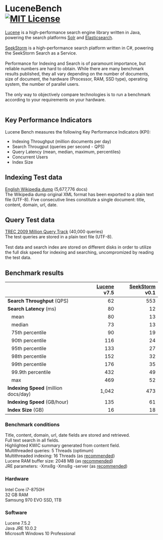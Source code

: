 LuceneBench<br>
[![MIT License](https://img.shields.io/github/license/wolfgarbe/lucenebench.svg)](https://github.com/wolfgarbe/LuceneBench/blob/master/LICENSE)
========
[Lucene](http://lucene.apache.org/core/) is a high-performance search engine library written in Java, powering the search platforms  [Solr](http://lucene.apache.org/solr/) and [Elasticsearch](https://www.elastic.co/de/products/elasticsearch).
<br><br>
[SeekStorm](https://seekstorm.com) is a high-performance search platform written in C#, powering the SeekStorm Search as a Service.
<br><br>
Performance for Indexing and Search is of paramount importance, but reliable numbers are hard to obtain. 
While there are many benchmark results published, they all vary depending on the number of documents, size of document, the hardware (Processor, RAM, SSD type), operating system, the number of parallel users. 
<br><br>
The only way to objectively compare technologies is to run a benchmark according to your requirements on your hardware.
<br><br>
## Key Performance Indicators
Lucene Bench measures the following Key Performance Indicators (KPI):
<br>
* Indexing Throughput (million documents per day)
* Search Througput (queries per second - QPS)
* Query Latency (mean, median, maximum, percentiles)
* Concurrent Users
* Index Size

## Indexing Test data
[English Wikipedia dump](https://dumps.wikimedia.org/enwiki/latest/enwiki-latest-pages-articles.xml.bz2) (5,677,776 docs)<br>
The Wikipedia dump original XML format has been exported to a plain text file (UTF-8).
Five consecutive lines constitute a single document: title, content, domain, url, date.

## Query Test data
[TREC 2009 Million Query Track](https://trec.nist.gov/data/million.query09.html) (40,000 queries)<br>
The test queries are stored in a plain text file (UTF-8).
<br><br>
Test data and search index are stored on different disks in order to utilize the full disk speed for indexing and searching, uncompromized by reading the test data.

## Benchmark results

|                           | [Lucene](http://lucene.apache.org/core/) v7.5   | [SeekStorm](https://seekstorm.com/) v0.1   |
| :--- | ---: | ---: |    
| **Search Throughput** (QPS)   | 62  | 553  |
| **Search Latency** (ms)   | 80  | 12  |
| &nbsp;&nbsp;&nbsp;mean |  80 | 13  |
| &nbsp;&nbsp;&nbsp;median |  73 | 13  |
| &nbsp;&nbsp;&nbsp;75th percentile | 90  | 19  |
| &nbsp;&nbsp;&nbsp;90th percentile | 116  | 24  |
| &nbsp;&nbsp;&nbsp;95th percentile | 133  | 27  |
| &nbsp;&nbsp;&nbsp;98th percentile | 152  | 32  |
| &nbsp;&nbsp;&nbsp;99th percentile | 176  | 35  |
| &nbsp;&nbsp;&nbsp;99.9th percentile| 432  | 49  |
| &nbsp;&nbsp;&nbsp;max| 469  | 52  |
| **Indexing Speed** (million docs/day) | 1,042 | 473  |
| **Indexing Speed** (GB/hour)  | 135  | 61  |
| **Index Size** (GB)           | 16  | 18  |

### Benchmark conditions
Title, content, domain, url, date fields are stored and retrieved.<br>
Full text search in all fields.<br>
Highlighted KWIC summary generated from content field.<br>
Multithreaded queries: 5 Threads (optimum)<br>
Multithreaded indexing: 16 Threads (as [recommended](https://home.apache.org/~mikemccand/lucenebench/indexing.html))<br>
Lucene RAM buffer size: 2048 MB (as [recommended](https://home.apache.org/~mikemccand/lucenebench/indexing.html))<br>
JRE parameters: -Xmx8g -Xms8g -server (as [recommended](https://home.apache.org/~mikemccand/lucenebench/indexing.html))

### Hardware
Intel Core i7-8750H<br>
32 GB RAM<br>
Samsung 970 EVO SSD, 1TB<br>

### Software
Lucene 7.5.2<br>
Java JRE 10.0.2<br>
Microsoft Windows 10 Professional<br>
